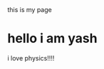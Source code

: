 <html>
  <head>
      this is my page
  </head>
  <body>
  <h1 color="red">hello i am yash</h1>
  </h2>i love physics!!!!</h2>
  <p></p>
  </body>
</html>
